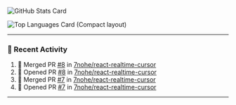 ![GitHub Stats Card](https://github-readme-stats.vercel.app/api?username=7nohe&count_private=true&theme=react)

![Top Languages Card (Compact layout)](https://github-readme-stats.vercel.app/api/top-langs/?username=7nohe&layout=compact&theme=react)

---

### :koala: Recent Activity

<!--START_SECTION:activity-->
1. 🎉 Merged PR [#8](https://github.com/7nohe/react-realtime-cursor/pull/8) in [7nohe/react-realtime-cursor](https://github.com/7nohe/react-realtime-cursor)
2. 💪 Opened PR [#8](https://github.com/7nohe/react-realtime-cursor/pull/8) in [7nohe/react-realtime-cursor](https://github.com/7nohe/react-realtime-cursor)
3. 🎉 Merged PR [#7](https://github.com/7nohe/react-realtime-cursor/pull/7) in [7nohe/react-realtime-cursor](https://github.com/7nohe/react-realtime-cursor)
4. 💪 Opened PR [#7](https://github.com/7nohe/react-realtime-cursor/pull/7) in [7nohe/react-realtime-cursor](https://github.com/7nohe/react-realtime-cursor)
<!--END_SECTION:activity-->

---
